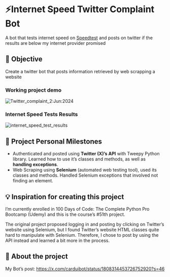 # ⚡️**Internet Speed Twitter Complaint Bot**

A bot that tests internet speed on [Speedtest](http://speedtest.net/) and posts on twitter if the results are below my internet provider promised

## 🎯 Objective

Create a twitter bot that posts information retrieved by web scrapping a website

### Working project demo
![Twitter_complaint_2:Jun:2024](https://github.com/vcardui/internetSpeedTwitterComplaintBot/assets/145515264/454c80fc-88f2-4dfe-a2e3-3db64d1e568a)

### Internet Speed Tests Results
![internet_speed_test_results](https://github.com/vcardui/internetSpeedTwitterComplaintBot/assets/145515264/7e77c855-4217-4d59-a160-7b461df5659a)

## 🙌 Project Personal Milestones

- Authenticated and posted using **Twitter (X)’s API** with Tweepy Python library. Learned how to use it’s classes and methods, as well as **handling exceptions**.
- Web Scraping using **Selenium** (automated web testing tool), used its classes and methods. Handled Selenium exceptions that involved not finding an element.

## 💡 Inspiration for creating this project

I’m currently enrolled in 100 Days of Code: The Complete Python Pro Bootcamp (Udemy) and this is the course’s #51th project. 

The original project proposed logging in and posting by clicking on Twitter’s website using Selenium, but I found Twitter’s website HTML classes quite hard to manipulate with Selenium. Therefore, I chose to post by using the API instead and learned a bit more in the process.

## 👀 About the project

My Bot’s post: https://x.com/carduibot/status/1808314453726752920?s=46
